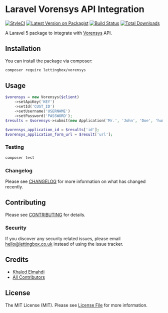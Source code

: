 # Laravel Vorensys API Integration

[![StyleCI](https://github.styleci.io/repos/184726433/shield?branch=master)](https://github.styleci.io/repos/184726433)
[![Latest Version on Packagist](https://img.shields.io/packagist/v/lettingbox/vorensys.svg?style=flat-square)](https://packagist.org/packages/lettingbox/vorensys)
[![Build Status](https://img.shields.io/travis/lettingbox/vorensys/master.svg?style=flat-square)](https://travis-ci.org/lettingbox/vorensys)
[![Total Downloads](https://img.shields.io/packagist/dt/lettingbox/vorensys.svg?style=flat-square)](https://packagist.org/packages/lettingbox/vorensys)


A Laravel 5 package to integrate with [Vorensys](https://www.vorensys.com) API.

## Installation

You can install the package via composer:

```bash
composer require lettingbox/vorensys
```

## Usage

``` php
$vorensys = new Vorensys($client)
    ->setApiKey('KEY')
    ->setId('CUST_ID')
    ->setUsername('USERNAME')
    ->setPassword('PASSWORD');
$results = $vorensys->submit(new Application('Mr.', 'John', 'Doe', 'human@world.com'));

$vorensys_application_id = $results['id'];
$vorensys_application_form_url = $result['url']; 
```

### Testing

``` bash
composer test
```

### Changelog

Please see [CHANGELOG](CHANGELOG.md) for more information on what has changed recently.

## Contributing

Please see [CONTRIBUTING](CONTRIBUTING.md) for details.

### Security

If you discover any security related issues, please email hello@lettingbox.co.uk instead of using the issue tracker.

## Credits

- [Khaled Elmahdi](https://github.com/lettingbox)
- [All Contributors](../../contributors)

## License

The MIT License (MIT). Please see [License File](LICENSE.md) for more information.
